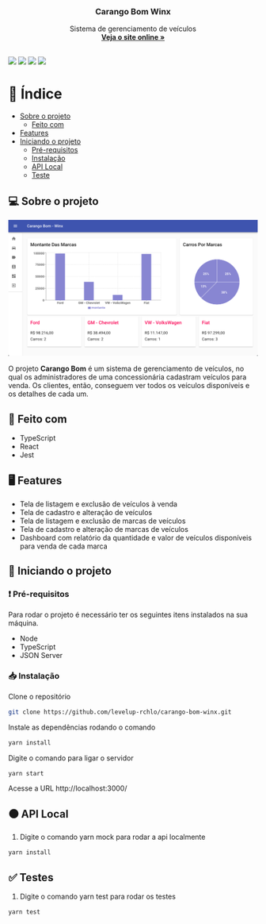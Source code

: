 <br />
<p align="center">
  <h3 align="center">Carango Bom Winx</h3>

  <p align="center">
    Sistema de gerenciamento de veículos
    <br />
    <a href="#"><strong>Veja o site online »</strong></a>
    <br />
    <br />
  </p>

  ![](https://img.shields.io/badge/autor-LeticiaAlexandre-red)
![](https://img.shields.io/badge/autor-LisandraLopes-purple)
![](https://img.shields.io/badge/autor-SwannyAlves-pink)
![](https://img.shields.io/badge/linguagem-TypeScript-blue)
</p>

# 📌 Índice

- [Sobre o projeto](#sobre)
  - [Feito com](#feito)
- [Features](#features)
- [Iniciando o projeto](#iniciando)
  - [Pré-requisitos](#requisitos-minimos)
  - [Instalação](#instalacao)
  - [API Local](#api-local)
  - [Teste](#testes)

## 💻 Sobre o projeto <a name="sobre"></a>

<p align="center">
  <img src="src/images/screenshot.png" alt="screenshot">
</p>

O projeto **Carango Bom** é um sistema de gerenciamento de veículos, no qual os administradores de uma concessionária cadastram veículos para venda. Os clientes, então, conseguem ver todos os veículos disponíveis e os detalhes de cada um.

## 📝 Feito com <a name="feito"></a>

- TypeScript
- React
- Jest

## 🖥 Features <a name="features"></a>

- Tela de listagem e exclusão de veículos à venda
- Tela de cadastro e alteração de veículos
- Tela de listagem e exclusão de marcas de veículos
- Tela de cadastro e alteração de marcas de veículos
- Dashboard com relatório da quantidade e valor de veículos disponíveis para venda de cada marca

## 🔴 Iniciando o projeto <a name="iniciando"></a>

### ❗ Pré-requisitos <a name="requisitos-minimos"></a>

Para rodar o projeto é necessário ter os seguintes itens instalados na sua máquina.

- Node
- TypeScript
- JSON Server

### 📥 Instalação <a name="instalacao"></a>

Clone o repositório

```sh
git clone https://github.com/levelup-rchlo/carango-bom-winx.git
```

Instale as dependências rodando o comando

```sh
yarn install
```

Digite o comando para ligar o servidor

```JS
yarn start
```

Acesse a URL http://localhost:3000/

## ⚫️ API Local <a name="api-local"></a>

1. Digite o comando yarn mock para rodar a api localmente

```sh
yarn install
```

## ✅ Testes <a name="testes"></a>

1. Digite o comando yarn test para rodar os testes

```sh
yarn test
```
